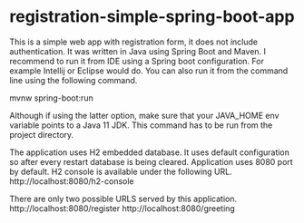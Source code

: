 # registration-simple-spring-boot-app

This is a simple web app with registration form, it does not include authentication. It was written in Java using Spring Boot and Maven. 
I recommend to run it from IDE using a Spring boot configuration. For example Intellij or Eclipse would do. You can also run it from the command line using the following command.

mvnw spring-boot:run
 
Although if using the latter option, make sure that your JAVA_HOME env variable points to a Java 11 JDK. This command has to be run from the project directory. 

The application uses H2 embedded database. It uses default configuration so after every restart database is being cleared. Application uses 8080 port by default. 
H2 console is available under the following URL.
http://localhost:8080/h2-console

There are only two possible URLS served by this application.
http://localhost:8080/register
http://localhost:8080/greeting
